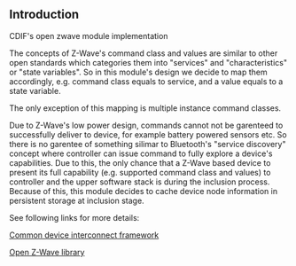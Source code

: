 Introduction
------------
CDIF's open zwave module implementation

The concepts of Z-Wave's command class and values are similar to other open standards which categories them into "services" and "characteristics" or "state variables". So in this module's design we decide to map them accordingly, e.g. command class equals to service, and a value equals to a state variable.

The only exception of this mapping is multiple instance command classes.

Due to Z-Wave's low power design, commands cannot not be garenteed to successfully deliver to device, for example battery powered sensors etc. So there is no garentee of something silimar to Bluetooth's "service discovery" concept where controller can issue command to fully explore a device's capabilities. Due to this, the only chance that a Z-Wave based device to present its full capability (e.g. supported command class and values) to controller and the upper software stack is during the inclusion process. Because of this, this module decides to cache device node information in persistent storage at inclusion stage.

See following links for more details: <br/>

[Common device interconnect framework](https://github.com/out4b/cdif)

[Open Z-Wave library](https://github.com/jperkin/node-openzwave)
